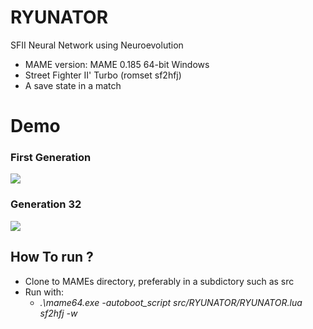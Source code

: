 # RYUNATOR
SFII Neural Network using Neuroevolution

- MAME version: MAME 0.185 64-bit Windows
- Street Fighter II' Turbo (romset sf2hfj)
- A save state in a match
# Demo
### First Generation 
![](./demo/giphy2.gif)
### Generation 32
![](./demo/giphy.gif)
## How To run ? 
* Clone to MAMEs directory, preferably in a subdictory such as src
* Run with:
    - *.\mame64.exe -autoboot_script src/RYUNATOR/RYUNATOR.lua sf2hfj -w*
